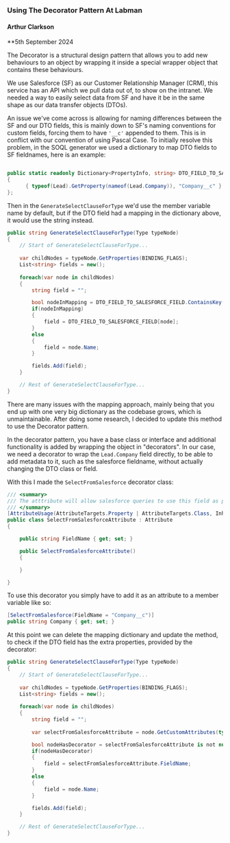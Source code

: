 ### Using The Decorator Pattern At Labman
#### Arthur Clarkson
**5th September 2024

The Decorator is a structural design pattern that allows you to add new behaviours to an object by wrapping it inside a special wrapper object that contains these behaviours.

We use Salesforce (SF) as our Customer Relationship Manager (CRM), this service has an API which we pull data out of, to show on the intranet. We needed a way to easily select data from SF and have it be in the same shape as our data transfer objects (DTOs).

An issue we've come across is allowing for naming differences between the SF and our DTO fields, this is mainly down to SF's naming conventions for custom fields, forcing them to have `'__c'` appended to them. This is in conflict with our convention of using Pascal Case. To initially resolve this problem, in the SOQL generator we used a dictionary to map DTO fields to SF fieldnames, here is an example:

```cs

public static readonly Dictionary<PropertyInfo, string> DTO_FIELD_TO_SALESFORCE_FIELD = new()
{
	  { typeof(Lead).GetProperty(nameof(Lead.Company)), "Company__c" }
};

```

Then in the `GenerateSelectClauseForType` we'd use the member variable name by default, but if the DTO field had a mapping in the dictionary above, it would use the string instead.

```cs
public string GenerateSelectClauseForType(Type typeNode)
{
	// Start of GenerateSelectClauseForType...
	
	var childNodes = typeNode.GetProperties(BINDING_FLAGS);
	List<string> fields = new();
	
	foreach(var node in childNodes)
	{
		string field = "";

		bool nodeInMapping = DTO_FIELD_TO_SALESFORCE_FIELD.ContainsKey(node);
		if(nodeInMapping)
		{
			field = DTO_FIELD_TO_SALESFORCE_FIELD[node];
		}
		else
		{
			field = node.Name;
		}

		fields.Add(field);
	}

	// Rest of GenerateSelectClauseForType...	
}
```

There are many issues with the mapping approach, mainly being that you end up with one very big dictionary as the codebase grows, which is unmaintainable. After doing some research, I decided to update this method to use the Decorator pattern.

In the decorator pattern, you have a base class or interface and additional functionality is added by wrapping the object in "decorators". In our case, we need a decorator to wrap the `Lead.Company` field directly, to be able to add metadata to it, such as the salesforce fieldname, without actually changing the DTO class or field.

With this I made the `SelectFromSalesforce` decorator class:

```cs
/// <summary>
/// The atttribute will allow salesforce queries to use this field as part of the query. If applied to a property, then the property will be serialised. If it is set on a class, then all properties will be serialised.
/// </summary>
[AttributeUsage(AttributeTargets.Property | AttributeTargets.Class, Inherited = true, AllowMultiple = true)]
public class SelectFromSalesforceAttribute : Attribute
{

	public string FieldName { get; set; }

	public SelectFromSalesforceAttribute()
	{

	}

}
```

To use this decorator you simply have to add it as an attribute to a member variable like so:
```cs
[SelectFromSalesforce(FieldName = "Company__c")]
public string Company { get; set; }
```

At this point we can delete the mapping dictionary and update the method, to check if the DTO field has the extra properties, provided by the decorator:

```cs
public string GenerateSelectClauseForType(Type typeNode)
{
	// Start of GenerateSelectClauseForType...
	
	var childNodes = typeNode.GetProperties(BINDING_FLAGS);
	List<string> fields = new();
	
	foreach(var node in childNodes)
	{
		string field = "";
		
		var selectFromSalesforceAttribute = node.GetCustomAttributes(typeof(SelectFromSalesforceAttribute));

		bool nodeHasDecorator = selectFromSalesforceAttribute is not null;
		if(nodeHasDecorator)
		{
			field = selectFromSalesforceAttribute.FieldName;
		}
		else
		{
			field = node.Name;
		}

		fields.Add(field);
	}

	// Rest of GenerateSelectClauseForType...	
}
```